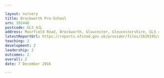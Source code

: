 ```yaml
---

layout: nursery
title: Brockworth Pre-School
urn: 101448
postcode: GL3 4JL
address: Moorfield Road, Brockworth, Gloucester, Gloucestershire, GL3 4JL
latestReportUrl: https://reports.ofsted.gov.uk/provider/files/2629195/urn/101448.pdf
teaching: 2
development: 2
leadership: 2
outcomes: 2
overall: 2
date: 7 December 2016

---
```

